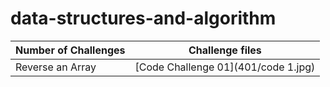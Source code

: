 # data-structures-and-algorithm

|Number of Challenges | Challenge files                         |
|----------------|----------------------------------------------|
|Reverse an Array        | [Code Challenge 01](401/code 1.jpg)  |
